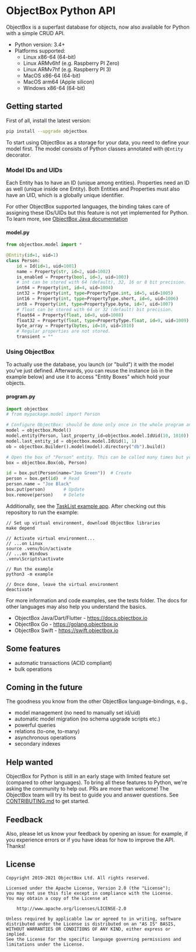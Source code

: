 ObjectBox Python API
====================

ObjectBox is a superfast database for objects, now also available for Python with a simple CRUD API.

* Python version: 3.4+
* Platforms supported:
  * Linux x86-64 (64-bit)
  * Linux ARMv6hf (e.g. Raspberry PI Zero)
  * Linux ARMv7hf (e.g. Raspberry PI 3)
  * MacOS x86-64 (64-bit)
  * MacOS arm64 (Apple silicon)
  * Windows x86-64 (64-bit)

Getting started
---------------

First of all, install the latest version:

```bash
pip install --upgrade objectbox
```

To start using ObjectBox as a storage for your data, you need to define your model first.
The model consists of Python classes annotated with `@Entity` decorator.

### Model IDs and UIDs

Each Entity has to have an ID (unique among entities).
Properties need an ID as well (unique inside one Entity).
Both Entities and Properties must also have an UID, which is a globally unique identifier.

For other ObjectBox supported languages, the binding takes care of assigning these IDs/UIDs but this feature is not yet implemented for Python.
To learn more, see [ObjectBox Java documentation](https://docs.objectbox.io/advanced/meta-model-ids-and-uids)

#### model.py

```python
from objectbox.model import *

@Entity(id=1, uid=1)
class Person:
    id = Id(id=1, uid=1001)
    name = Property(str, id=2, uid=1002)
    is_enabled = Property(bool, id=3, uid=1003)
    # int can be stored with 64 (default), 32, 16 or 8 bit precision.
    int64 = Property(int, id=4, uid=1004)
    int32 = Property(int, type=PropertyType.int, id=5, uid=1005)
    int16 = Property(int, type=PropertyType.short, id=6, uid=1006)
    int8 = Property(int, type=PropertyType.byte, id=7, uid=1007)
    # float can be stored with 64 or 32 (default) bit precision.
    float64 = Property(float, id=8, uid=1008)
    float32 = Property(float, type=PropertyType.float, id=9, uid=1009)
    byte_array = Property(bytes, id=10, uid=1010)
    # Regular properties are not stored.
    transient = ""
```

### Using ObjectBox

To actually use the database, you launch (or "build") it with the model you've just defined.
Afterwards, you can reuse the instance (`ob` in the example below) and use it to access "Entity Boxes" which hold your objects.

#### program.py

```python
import objectbox
# from mypackage.model import Person

# Configure ObjectBox: should be done only once in the whole program and the "ob" variable should be kept around
model = objectbox.Model()
model.entity(Person, last_property_id=objectbox.model.IdUid(10, 1010))
model.last_entity_id = objectbox.model.IdUid(1, 1)
ob = objectbox.Builder().model(model).directory("db").build()

# Open the box of "Person" entity. This can be called many times but you can also pass the variable around
box = objectbox.Box(ob, Person)

id = box.put(Person(name="Joe Green"))  # Create
person = box.get(id)  # Read
person.name = "Joe Black"
box.put(person)       # Update
box.remove(person)    # Delete
```

Additionally, see the [TaskList example app](https://github.com/objectbox/objectbox-python/tree/main/example). After checking out this repository to run the example:
```
// Set up virtual environment, download ObjectBox libraries
make depend

// Activate virtual environment...
// ...on Linux
source .venv/bin/activate
// ...on Windows
.venv\Scripts\activate

// Run the example
python3 -m example

// Once done, leave the virtual environment
deactivate
```

For more information and code examples, see the tests folder. The docs for other languages may also help you understand the basics.

* ObjectBox Java/Dart/Flutter - https://docs.objectbox.io
* ObjectBox Go - https://golang.objectbox.io
* ObjectBox Swift - https://swift.objectbox.io

Some features
-------------

* automatic transactions (ACID compliant)
* bulk operations

Coming in the future
--------------------

The goodness you know from the other ObjectBox language-bindings, e.g.,

* model management (no need to manually set id/uid)
* automatic model migration (no schema upgrade scripts etc.)
* powerful queries
* relations (to-one, to-many)
* asynchronous operations
* secondary indexes

Help wanted
-----------

ObjectBox for Python is still in an early stage with limited feature set (compared to other languages).
To bring all these features to Python, we're asking the community to help out. PRs are more than welcome!
The ObjectBox team will try its best to guide you and answer questions.
See [CONTRIBUTING.md](https://github.com/objectbox/objectbox-python/blob/main/CONTRIBUTING.md) to get started.

Feedback
--------

Also, please let us know your feedback by opening an issue: for example, if you experience errors or if you have ideas
for how to improve the API. Thanks!

License
-------

```text
Copyright 2019-2021 ObjectBox Ltd. All rights reserved.

Licensed under the Apache License, Version 2.0 (the "License");
you may not use this file except in compliance with the License.
You may obtain a copy of the License at

    http://www.apache.org/licenses/LICENSE-2.0

Unless required by applicable law or agreed to in writing, software
distributed under the License is distributed on an "AS IS" BASIS,
WITHOUT WARRANTIES OR CONDITIONS OF ANY KIND, either express or implied.
See the License for the specific language governing permissions and
limitations under the License.
```
